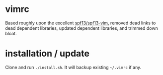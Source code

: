 # vimrc

Based roughly upon the excellent [spf13/spf13-vim][spf13],
removed dead links to dead dependent libraries,
updated dependent libraries, and trimmed down bloat.

# installation / update

Clone and run `./install.sh`. It will backup existing `~/.vimrc` if any.

[spf13]: https://github.com/spf13/spf13-vim
